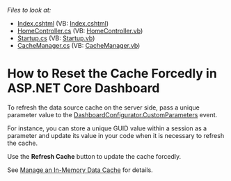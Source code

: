 _Files to look at:_

- [Index.cshtml](/CS/AspNetCoreDashboardUseDifferentCaches/Pages/Index.cshtml) (VB: [Index.cshtml](/VB/AspNetCoreDashboardUseDifferentCaches/Pages/Index.cshtml))
- [HomeController.cs](/CS/AspNetCoreDashboardUseDifferentCaches/HomeController.cs) (VB: [HomeController.vb](/VB/AspNetCoreDashboardUseDifferentCaches/HomeController.vb))
- [Startup.cs](/CS/AspNetCoreDashboardUseDifferentCaches/Startup.cs) (VB: [Startup.vb](/VB/AspNetCoreDashboardUseDifferentCaches/Startup.vb))
- [CacheManager.cs](/CS/AspNetCoreDashboardUseDifferentCaches/CacheManager.cs) (VB: [CacheManager.vb](/VB/AspNetCoreDashboardUseDifferentCaches/CacheManager.vb))

# How to Reset the Cache Forcedly in ASP.NET Core Dashboard

To refresh the data source cache on the server side, pass a unique parameter value to the [DashboardConfigurator.CustomParameters](http://docs.devexpress.com/Dashboard/DevExpress.DashboardWeb.DashboardConfigurator.CustomParameters) event.

For instance, you can store a unique GUID value within a session as a parameter and update its value in your code when it is necessary to refresh the cache.

Use the **Refresh Cache** button to update the cache forcedly.

See [Manage an In-Memory Data Cache](https://docs.devexpress.com/Dashboard/400987) for details.
